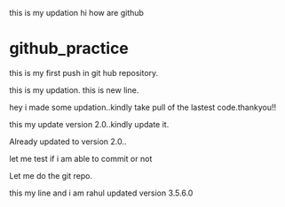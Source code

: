 

this is my updation
hi how are github

# github_practice


this is my first push in git hub repository.



this is my updation.
this is new line.


hey i made some updation..kindly take pull of the lastest code.thankyou!!


this my update version 2.0..kindly update it.

Already updated to version 2.0..


let me test if i am able to commit or not

Let me do the git repo.

this my line and i am rahul
updated version 3.5.6.0

